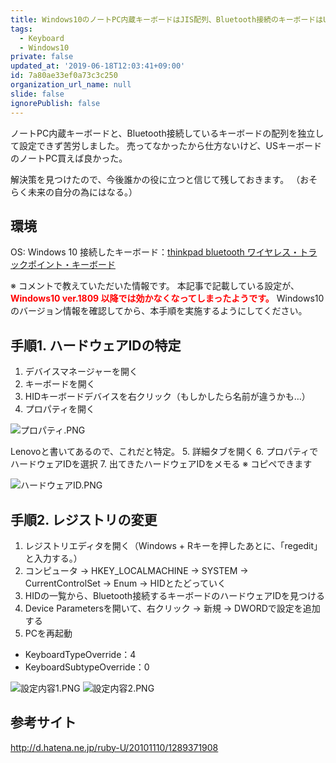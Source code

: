 ```yaml
---
title: Windows10のノートPC内蔵キーボードはJIS配列、Bluetooth接続のキーボードはUS配列にする設定方法
tags:
  - Keyboard
  - Windows10
private: false
updated_at: '2019-06-18T12:03:41+09:00'
id: 7a80ae33ef0a73c3c250
organization_url_name: null
slide: false
ignorePublish: false
---
```

ノートPC内蔵キーボードと、Bluetooth接続しているキーボードの配列を独立して設定できず苦労しました。
売ってなかったから仕方ないけど、USキーボードのノートPC買えば良かった。

解決策を見つけたので、今後誰かの役に立つと信じて残しておきます。
（おそらく未来の自分の為にはなる。）

## 環境
OS: Windows 10
接続したキーボード：[thinkpad bluetooth ワイヤレス・トラックポイント・キーボード](https://www3.lenovo.com/jp/ja/accessories-and-monitors/keyboards-and-mice/keyboards/KEYBOARD-US-English/p/0B47189)


※ コメントで教えていただいた情報です。
本記事で記載している設定が、
<font color="Red">**Windows10 ver.1809 以降では効かなくなってしまったようです。**</font>
Windows10のバージョン情報を確認してから、本手順を実施するようにしてください。


## 手順1. ハードウェアIDの特定
1. デバイスマネージャーを開く
2. キーボードを開く
3. HIDキーボードデバイスを右クリック（もしかしたら名前が違うかも…）
4. プロパティを開く 

![プロパティ.PNG](https://qiita-image-store.s3.amazonaws.com/0/233011/bc8b4f34-d0b6-b728-f5fb-8e1723632181.png) 

Lenovoと書いてあるので、これだと特定。 
5. 詳細タブを開く
6. プロパティでハードウェアIDを選択
7. 出てきたハードウェアIDをメモる ※ コピペできます


![ハードウェアID.PNG](https://qiita-image-store.s3.amazonaws.com/0/233011/be17bec8-cd5e-e956-f4a3-7645d20f091e.png)



## 手順2. レジストリの変更
1. レジストリエディタを開く（Windows + Rキーを押したあとに、「regedit」と入力する。）
2. コンピュータ → HKEY_LOCALMACHINE → SYSTEM → CurrentControlSet → Enum → HIDとたどっていく
3. HIDの一覧から、Bluetooth接続するキーボードのハードウェアIDを見つける
4. Device Parametersを開いて、右クリック → 新規 → DWORDで設定を追加する
5. PCを再起動

- KeyboardTypeOverride：4
- KeyboardSubtypeOverride：0

![設定内容1.PNG](https://qiita-image-store.s3.amazonaws.com/0/233011/73770e15-0464-69d0-49c6-5eadeed24d97.png)
![設定内容2.PNG](https://qiita-image-store.s3.amazonaws.com/0/233011/a775ceee-7c48-5d68-6d5c-2d95cb4d42a7.png)



## 参考サイト
http://d.hatena.ne.jp/ruby-U/20101110/1289371908

